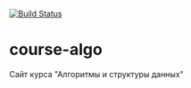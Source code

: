 [![Build Status](https://travis-ci.org/mipt-cs/course-algo.svg?branch=master)](https://travis-ci.org/mipt-cs/course-algo)


# course-algo
Сайт курса "Алгоритмы и структуры данных"
